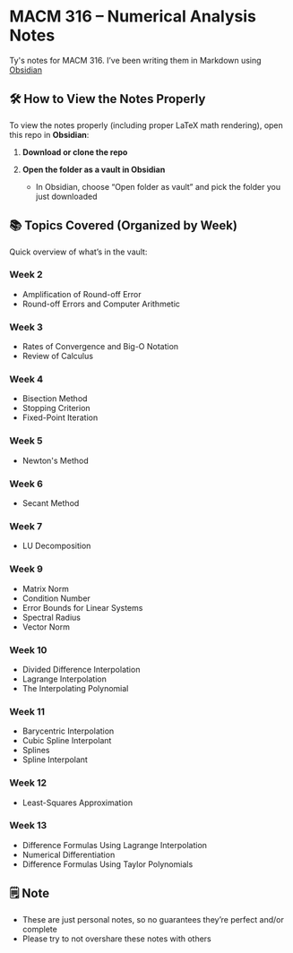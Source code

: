 # MACM 316 – Numerical Analysis Notes

Ty's notes for MACM 316. I’ve been writing them in Markdown using [Obsidian](https://obsidian.md)

## 🛠 How to View the Notes Properly

To view the notes properly (including proper LaTeX math rendering), open this repo in **Obsidian**:

1. **Download or clone the repo**

2. **Open the folder as a vault in Obsidian**
   - In Obsidian, choose “Open folder as vault” and pick the folder you just downloaded

## 📚 Topics Covered (Organized by Week)

Quick overview of what’s in the vault:

### Week 2
- Amplification of Round-off Error  
- Round-off Errors and Computer Arithmetic

### Week 3
- Rates of Convergence and Big-O Notation  
- Review of Calculus

### Week 4
- Bisection Method  
- Stopping Criterion  
- Fixed-Point Iteration

### Week 5
- Newton's Method

### Week 6
- Secant Method

### Week 7
- LU Decomposition

### Week 9
- Matrix Norm  
- Condition Number  
- Error Bounds for Linear Systems  
- Spectral Radius  
- Vector Norm

### Week 10
- Divided Difference Interpolation  
- Lagrange Interpolation  
- The Interpolating Polynomial

### Week 11
- Barycentric Interpolation  
- Cubic Spline Interpolant  
- Splines  
- Spline Interpolant

### Week 12
- Least-Squares Approximation

### Week 13
- Difference Formulas Using Lagrange Interpolation  
- Numerical Differentiation  
- Difference Formulas Using Taylor Polynomials


## 🗒️ Note
- These are just personal notes, so no guarantees they’re perfect and/or complete
- Please try to not overshare these notes with others

